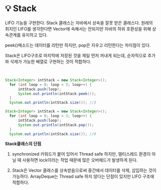 # 💡 **Stack**

LIFO 기능을 구현한다. Stack 클래스는 자바에서 상속을 잘못 받은 클래스다. 원래의 취지인 LIFO를 생각한다면 Vector에 속해서는 안되지만 자바의 하위 호환성을 위해 상속관계를 유지하고 있다.

peek()메소드는 데이터를 리턴만 하지만, pop은 지우고 리턴한다는 차이점이 있다.

Stack은 LIFO구조로 마지막에 저장된 것을 제일 먼저 꺼내게 되는데, 순차적으로 추가와 삭제가 가능한 배열로 구현하는 것이 적합하다.

<br>

```java
Stack<Integer> intStack = new Stack<Integer>();
  for (int loop = 0; loop < 3; loop++) {
      intStack.push(loop);
      System.out.println(intStack.peek());
  }
  System.out.println(intStack.size()); //3
```

```java
Stack<Integer> intStack = new Stack<Integer>();
  for (int loop = 0; loop < 3; loop++) {
      intStack.push(loop);
      System.out.println(intStack.pop());
  }
  System.out.println(intStack.size()); //0
```

**Stack클래스의 단점**

1. synchronized 키워드가 붙어 있어서 Thread safe 하지만, 멀티스레드 환경이 아닐 때 사용하면 lock이라는 작업 때문에 많은 오버헤드가 발생하게 된다.

2. Stack은 Vector 클래스를 상속받음으로써 중간에서 데이터를 삭제, 삽입하는 것이 가능하다. ArrayDeque는 Thread safe 하지 않다는 단점이 있지만 LIFO 구조에 적합하다.
